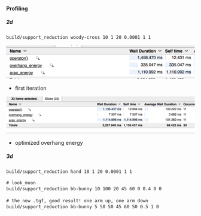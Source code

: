 
#### Profiling 

##### 2d

```
build/support_reduction woody-cross 10 1 20 0.0001 1 1
```

![](2018-11-26-22-05-54.png)
+ first iteration



![](2018-11-26-23-04-03.png)
+ optimized overhang energy


##### 3d

```
build/support_reduction hand 10 1 20 0.0001 1 1
```

```
# look_moon
build/support_reduction bb-bunny 10 100 20 45 60 0 0.4 0 0

# the new .tgf, good result! one arm up, one arm down
build/support_reduction bb-bunny 5 50 50 45 60 50 0.5 1 0
```